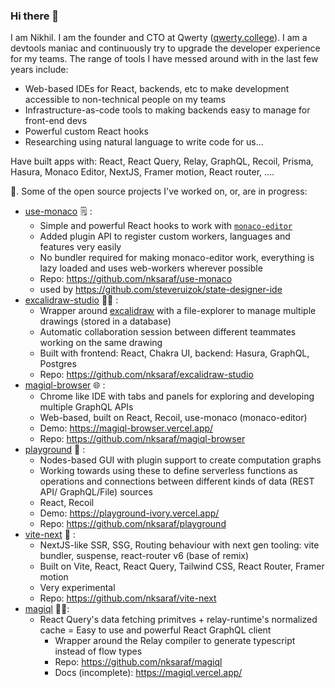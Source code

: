 ### Hi there 👋

I am Nikhil. I am the founder and CTO at Qwerty ([qwerty.college](https://qwerty.college)). I am a devtools maniac and continuously try to upgrade the developer experience for my teams. The range of tools I have messed around with in the last few years include: 

* Web-based IDEs for React, backends, etc to make development accessible to non-technical people on my teams
* Infrastructure-as-code tools to making backends easy to manage for front-end devs
* Powerful custom React hooks
* Researching using natural language to write code for us...

Have built apps with: React, React Query, Relay, GraphQL, Recoil, Prisma, Hasura, Monaco Editor, NextJS, Framer motion, React router, ....

🔭.  Some of the open source projects I've worked on, or, are in progress:

* [use-monaco](https://github.com/nksaraf/use-monaco) 🗒 : 
	- Simple and powerful React hooks to work with [`monaco-editor`](https://microsoft.github.io/monaco-editor/)
	- Added plugin API to register custom workers, languages and features very easily
	- No bundler required for making monaco-editor work, everything is lazy loaded and uses web-workers wherever possible 
	- Repo: https://github.com/nksaraf/use-monaco
	- used by https://github.com/steveruizok/state-designer-ide
* [excalidraw-studio](https://github.com/nksaraf/excalidraw-studio) 👨‍🎨 : 
	- Wrapper around [excalidraw](https://excalidraw.com/) with a file-explorer to manage multiple drawings (stored in a database)
	- Automatic collaboration session between different teammates working on the same drawing
	- Built with frontend: React, Chakra UI, backend: Hasura, GraphQL, Postgres 
	- Repo: https://github.com/nksaraf/excalidraw-studio
* [magiql-browser](https://magiql-browser.vercel.app) 🌐 :
	- Chrome like IDE with tabs and panels for exploring and developing multiple GraphQL APIs
	- Web-based, built on React, Recoil, use-monaco (monaco-editor)
	- Demo: https://magiql-browser.vercel.app/
	- Repo: https://github.com/nksaraf/magiql-browser
* [playground](https://github.com/nksaraf/playground) 🎲 : 
	- Nodes-based GUI with plugin support to create computation graphs
	- Working towards using these to define serverless functions as operations and connections between different kinds of data (REST API/ GraphQL/File) sources
	- React, Recoil
	- Demo: https://playground-ivory.vercel.app/
	- Repo: https://github.com/nksaraf/playground
* [vite-next](https://github.com/nksaraf/vite-next) 🧬 :
	- NextJS-like SSR, SSG, Routing behaviour with next gen tooling: vite bundler, suspense, react-router v6 (base of remix)
	- Built on Vite, React, React Query, Tailwind CSS, React Router, Framer motion
	- Very experimental
	- Repo: https://github.com/nksaraf/vite-next
* [magiql](https://github.com/nksaraf/magiql) 🧙‍♀️: 
  - React Query's data fetching primitves + relay-runtime's normalized cache = Easy to use and powerful React GraphQL client
	- Wrapper around the Relay compiler to generate typescript instead of flow types
	- Repo: https://github.com/nksaraf/magiql
	- Docs (incomplete): https://magiql.vercel.app/

<!--
**nksaraf/nksaraf** is a ✨ _special_ ✨ repository because its `README.md` (this file) appears on your GitHub profile.

Here are some ideas to get you started:

- 🔭 I’m currently working on ...
- 🌱 I’m currently learning ...
- 👯 I’m looking to collaborate on ...
- 🤔 I’m looking for help with ...
- 💬 Ask me about ...
- 📫 How to reach me: ...
- 😄 Pronouns: ...
- ⚡ Fun fact: ...
-->
